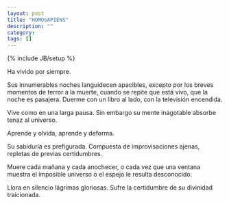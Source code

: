 ```yaml
---
layout: post
title: "HOMOSAPIENS"
description: ""
category:
tags: []
---
```

{% include JB/setup %}

Ha vivido por siempre.

Sus innumerables noches languidecen apacibles,
excepto por los breves momentos de terror a la muerte,
cuando se repite que está vivo, que la noche es pasajera.
Duerme con un libro al lado, con la televisión encendida.

Vive como en una larga pausa.
Sin embargo su mente inagotable
absorbe tenaz al universo.

Aprende y olvida, aprende y deforma.

Su sabiduría es prefigurada.
Compuesta de improvisaciones ajenas, repletas de previas certidumbres.

Muere cada mañana y cada anochecer,
o cada vez que una ventana muestra el imposible universo o el espejo le resulta desconocido.

Llora en silencio lágrimas gloriosas.
Sufre la certidumbre de su divinidad traicionada.
